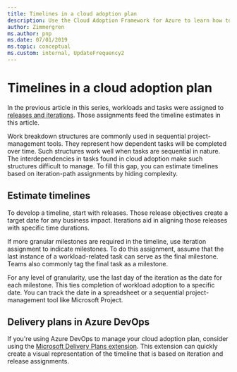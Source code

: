 ```yaml
---
title: Timelines in a cloud adoption plan
description: Use the Cloud Adoption Framework for Azure to learn how to estimate timelines based on your cloud adoption plan.
author: Zimmergren
ms.author: pnp
ms.date: 07/01/2019
ms.topic: conceptual
ms.custom: internal, UpdateFrequency2
---
```


# Timelines in a cloud adoption plan

In the previous article in this series, workloads and tasks were assigned to [releases and iterations](./iteration-paths.md). Those assignments feed the timeline estimates in this article.

Work breakdown structures are commonly used in sequential project-management tools. They represent how dependent tasks will be completed over time. Such structures work well when tasks are sequential in nature. The interdependencies in tasks found in cloud adoption make such structures difficult to manage. To fill this gap, you can estimate timelines based on iteration-path assignments by hiding complexity.

## Estimate timelines

To develop a timeline, start with releases. Those release objectives create a target date for any business impact. Iterations aid in aligning those releases with specific time durations.

If more granular milestones are required in the timeline, use iteration assignment to indicate milestones. To do this assignment, assume that the last instance of a workload-related task can serve as the final milestone. Teams also commonly tag the final task as a milestone.

For any level of granularity, use the last day of the iteration as the date for each milestone. This ties completion of workload adoption to a specific date. You can track the date in a spreadsheet or a sequential project-management tool like Microsoft Project.

## Delivery plans in Azure DevOps

<!-- docutune:casing "Microsoft Delivery Plans" -->

If you're using Azure DevOps to manage your cloud adoption plan, consider using the [Microsoft Delivery Plans extension](https://marketplace.visualstudio.com/items?itemname=ms.vss-plans). This extension can quickly create a visual representation of the timeline that is based on iteration and release assignments.
